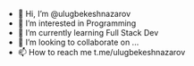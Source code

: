- 👋 Hi, I’m @ulugbekeshnazarov
- 👀 I’m interested in Programming
- 🌱 I’m currently learning Full Stack Dev
- 💞️ I’m looking to collaborate on ...
- 📫 How to reach me t.me/ulugbekeshnazarov

<!---
ulugbekeshnazarov/ulugbekeshnazarov is a ✨ special ✨ repository because its `README.md` (this file) appears on your GitHub profile.
You can click the Preview link to take a look at your changes.
--->
